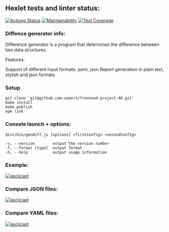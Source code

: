 ## Hexlet tests and linter status:

[![Actions Status](https://github.com/xomnrt/frontend-project-46/actions/workflows/hexlet-check.yml/badge.svg)](https://github.com/xomnrt/frontend-project-46/actions)
[![Maintainability](https://api.codeclimate.com/v1/badges/ad0b0e1883e4469667ff/maintainability)](https://codeclimate.com/github/xomnrt/frontend-project-46/maintainability)
[![Test Coverage](https://api.codeclimate.com/v1/badges/ad0b0e1883e4469667ff/test_coverage)](https://codeclimate.com/github/xomnrt/frontend-project-46/test_coverage)

### Diffence generator info:

Difference generator is a program that determines the difference between two data structures.

Features:

Support of different input formats: yaml, json
Report generation in plain text, stylish and json formats

### Setup

```
git clone 'git@github.com:xomnrt/frontend-project-46.git'
make install
make publish
npm link
```

### Console launch + options:

```
dist/bin/gendiff.js [options] <firstConfig> <secondConfig>

-v, --version        output the version number
-f, --format [type]  output format
-h, --help           output usage information

```

### Example:

[![asciicast](https://asciinema.org/a/t0mUPJQZH6G15Mi8vrcTWWtYa.svg)](https://asciinema.org/a/t0mUPJQZH6G15Mi8vrcTWWtYa)

### Compare JSON files:

[![asciicast](https://asciinema.org/a/vB082p9fNFbA95Sho8XRLN12V.svg)](https://asciinema.org/a/vB082p9fNFbA95Sho8XRLN12V)

### Compare YAML files:

[![asciicast](https://asciinema.org/a/cZ7649ZKVlvXBjlir1pGrJKiZ.svg)](https://asciinema.org/a/cZ7649ZKVlvXBjlir1pGrJKiZ)
